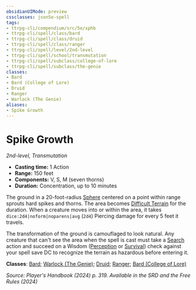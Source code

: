 ```yaml
---
obsidianUIMode: preview
cssclasses: json5e-spell
tags:
- ttrpg-cli/compendium/src/5e/xphb
- ttrpg-cli/spell/class/bard
- ttrpg-cli/spell/class/druid
- ttrpg-cli/spell/class/ranger
- ttrpg-cli/spell/level/2nd-level
- ttrpg-cli/spell/school/transmutation
- ttrpg-cli/spell/subclass/college-of-lore
- ttrpg-cli/spell/subclass/the-genie
classes:
- Bard
- Bard (College of Lore)
- Druid
- Ranger
- Warlock (The Genie)
aliases:
- Spike Growth
---
```

# Spike Growth
*2nd-level, Transmutation*  


- **Casting time:** 1 Action
- **Range:** 150 feet
- **Components:** V, S, M (seven thorns)
- **Duration:** Concentration, up to 10 minutes

The ground in a 20-foot-radius [Sphere](Інструменти%20ДМ/CLI/rules/variant-rules/sphere-area-of-effect-xphb.md) centered on a point within range sprouts hard spikes and thorns. The area becomes [Difficult Terrain](Інструменти%20ДМ/CLI/rules/variant-rules/difficult-terrain-xphb.md) for the duration. When a creature moves into or within the area, it takes `dice:2d4|noform|noparens|avg` (`2d4`) Piercing damage for every 5 feet it travels.

The transformation of the ground is camouflaged to look natural. Any creature that can't see the area when the spell is cast must take a [Search](Інструменти%20ДМ/CLI/rules/actions.md#Search) action and succeed on a Wisdom ([Perception](Інструменти%20ДМ/CLI/rules/skills.md#Perception) or [Survival](Інструменти%20ДМ/CLI/rules/skills.md#Survival)) check against your spell save DC to recognize the terrain as hazardous before entering it.

**Classes**: [Bard](Інструменти%20ДМ/CLI/lists/list-spells-classes-bard.md); [Warlock (The Genie)](Інструменти%20ДМ/CLI/lists/list-spells-classes-the-genie-tce.md "subclass=TCE;class=XPHB"); [Druid](Інструменти%20ДМ/CLI/lists/list-spells-classes-druid.md); [Ranger](Інструменти%20ДМ/CLI/lists/list-spells-classes-ranger.md); [Bard (College of Lore)](Інструменти%20ДМ/CLI/lists/list-spells-classes-college-of-lore-xphb.md "subclass=XPHB;class=XPHB")

*Source: Player's Handbook (2024) p. 319. Available in the <span title='Systems Reference Document (5.2)'>SRD</span> and the Free Rules (2024)*